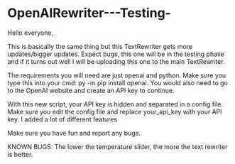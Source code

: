 # OpenAIRewriter---Testing-

Hello everyone,

This is basically the same thing but this TextRewriter gets more updates/bigger updates. Expect bugs, this one will be in the testing phase and if it turns out well I will be uploading this one to the main TextRewriter.

The requirements you will need are just openai and python. Make sure you type this into your cmd: py -m pip install openai. You would also need to go to the OpenAI website and create an API key to continue.

With this new script, your API key is hidden and separated in a config file. Make sure you edit the config file and replace your_api_key with your API key. I added a lot of different features

Make sure you have fun and report any bugs.

KNOWN BUGS: The lower the temperature slider, the more the text rewriter is better.
